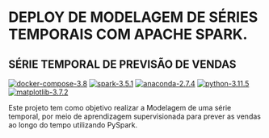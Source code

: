 
# DEPLOY DE MODELAGEM DE SÉRIES TEMPORAIS COM APACHE SPARK.
## SÉRIE TEMPORAL DE PREVISÃO DE VENDAS

[![docker-compose-3.8](https://img.shields.io/badge/docker%20compose-3.8-blue?logo=Docker)](https://docs.docker.com/compose/releases/release-notes/#280) [![spark-3.5.1](https://img.shields.io/badge/pyspark-3.5.1-orange?logo=Apache%20Spark)](https://spark.apache.org/docs/3.5.1/) [![anaconda-2.7.4](https://img.shields.io/badge/anaconda-23.7.4-grass?logo=Anaconda)](https://docs.anaconda.com/anaconda/allpkglists/) [![python-3.11.5](https://img.shields.io/badge/python-3.11.5-blue?logo=Python)](https://www.python.org/downloads/release/python-3115/) [![matplotlib-3.7.2](https://img.shields.io/badge/matplotlib-3.7.2-blue?logo=Matplotlibn)](https://matplotlib.org/3.7.2/)


Este projeto tem como objetivo realizar a Modelagem de uma série temporal, por meio de aprendizagem supervisionada para prever as vendas ao longo do tempo utilizando PySpark.




